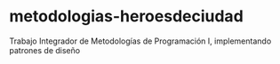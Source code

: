 # metodologias-heroesdeciudad
Trabajo Integrador de Metodologías de Programación I, implementando patrones de diseño
